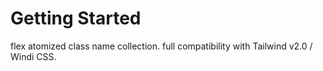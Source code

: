 # Getting Started

flex atomized class name collection.
full compatibility with Tailwind v2.0 / Windi CSS.
